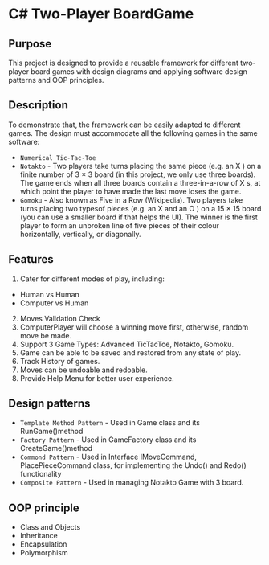 # C# Two-Player BoardGame

## Purpose
This project is designed to provide a reusable framework for different two-player board games with design diagrams and applying software design patterns and OOP principles. 

## Description
To demonstrate that, the framework can be easily adapted to different games. The design must accommodate all the following games in the same software:
- `Numerical Tic-Tac-Toe`
- `Notakto` - Two players take turns placing the same piece (e.g. an X ) on a finite number of 3 × 3 board (in this project, we only
use three boards). The game ends when all three boards contain a three-in-a-row of X s, at which point the player to have made the last move loses the game.
- `Gomoku` - Also known as Five in a Row (Wikipedia). Two players take turns placing two typesof pieces (e.g. an X and an O ) on a 15 × 15 board (you can use a smaller board if that helps the UI). The winner is the first player to form an unbroken line of five pieces of their colour horizontally, vertically, or diagonally.

## Features
1. Cater for different modes of play, including: 
- Human vs Human
- Computer vs Human
2. Moves Validation Check
3. ComputerPlayer will choose a winning move first, otherwise, random move be made.
4. Support 3 Game Types: Advanced TicTacToe, Notakto, Gomoku.
5. Game can be able to be saved and restored from any state of play.
6. Track History of games.
7. Moves can be undoable and redoable.
8. Provide Help Menu for better user experience.

## Design patterns 
- `Template Method Pattern` - Used in Game class and its RunGame()method
- `Factory Pattern` - Used in GameFactory class and its CreateGame()method
- `Commond Pattern` - Used in Interface IMoveCommand, PlacePieceCommand class, for implementing the Undo() and Redo() functionality
- `Composite Pattern` - Used in managing Notakto Game with 3 board.

## OOP principle
- Class and Objects
- Inheritance
- Encapsulation
- Polymorphism 